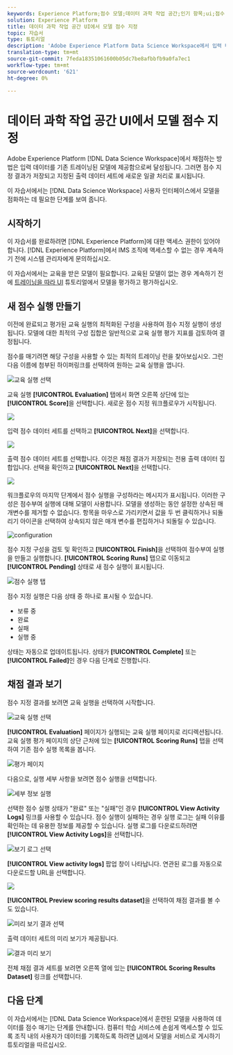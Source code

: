 ```yaml
---
keywords: Experience Platform;점수 모델;데이터 과학 작업 공간;인기 항목;ui;점수 실행;점수 지정 결과
solution: Experience Platform
title: 데이터 과학 작업 공간 UI에서 모델 점수 지정
topic: 자습서
type: 튜토리얼
description: 'Adobe Experience Platform Data Science Workspace에서 입력 데이터를 기존 트레이닝된 모델에 제공함으로써 점수를 향상시킬 수 있습니다. 그러면 점수 지정 결과가 저장되고 지정된 출력 데이터 세트에 새로운 일괄 처리로 표시됩니다. '
translation-type: tm+mt
source-git-commit: 7feda18351061600b05dc7be8afbbfb9a0fa7ec1
workflow-type: tm+mt
source-wordcount: '621'
ht-degree: 0%

---
```



# 데이터 과학 작업 공간 UI에서 모델 점수 지정

Adobe Experience Platform [!DNL Data Science Workspace]에서 채점하는 방법은 입력 데이터를 기존 트레이닝된 모델에 제공함으로써 달성됩니다. 그러면 점수 지정 결과가 저장되고 지정된 출력 데이터 세트에 새로운 일괄 처리로 표시됩니다.

이 자습서에서는 [!DNL Data Science Workspace] 사용자 인터페이스에서 모델을 점화하는 데 필요한 단계를 보여 줍니다.

## 시작하기

이 자습서를 완료하려면 [!DNL Experience Platform]에 대한 액세스 권한이 있어야 합니다. [!DNL Experience Platform]에서 IMS 조직에 액세스할 수 없는 경우 계속하기 전에 시스템 관리자에게 문의하십시오.

이 자습서에서는 교육을 받은 모델이 필요합니다. 교육된 모델이 없는 경우 계속하기 전에 [트레이닝을 따라 UI](./train-evaluate-model-ui.md) 튜토리얼에서 모델을 평가하고 평가하십시오.

## 새 점수 실행 만들기

이전에 완료되고 평가된 교육 실행의 최적화된 구성을 사용하여 점수 지정 실행이 생성됩니다. 모델에 대한 최적의 구성 집합은 일반적으로 교육 실행 평가 지표를 검토하여 결정됩니다.

점수를 매기려면 해당 구성을 사용할 수 있는 최적의 트레이닝 런을 찾아보십시오. 그런 다음 이름에 첨부된 하이퍼링크를 선택하여 원하는 교육 실행을 엽니다.

![교육 실행 선택](../images/models-recipes/score/select-run.png)

교육 실행 **[!UICONTROL Evaluation]** 탭에서 화면 오른쪽 상단에 있는 **[!UICONTROL Score]**&#x200B;을 선택합니다. 새로운 점수 지정 워크플로우가 시작됩니다.

![](../images/models-recipes/score/training_run_overview.png)

입력 점수 데이터 세트를 선택하고 **[!UICONTROL Next]**&#x200B;을 선택합니다.

![](../images/models-recipes/score/scoring_input.png)

출력 점수 데이터 세트를 선택합니다. 이것은 채점 결과가 저장되는 전용 출력 데이터 집합입니다. 선택을 확인하고 **[!UICONTROL Next]**&#x200B;을 선택합니다.

![](../images/models-recipes/score/scoring_results.png)

워크플로우의 마지막 단계에서 점수 실행을 구성하라는 메시지가 표시됩니다. 이러한 구성은 점수부여 실행에 대해 모델이 사용합니다.
모델을 생성하는 동안 설정한 상속된 매개변수를 제거할 수 없습니다. 항목을 마우스로 가리키면서 값을 두 번 클릭하거나 되돌리기 아이콘을 선택하여 상속되지 않은 매개 변수를 편집하거나 되돌릴 수 있습니다.

![configuration](../images/models-recipes/score/configuration.png)

점수 지정 구성을 검토 및 확인하고 **[!UICONTROL Finish]**&#x200B;을 선택하여 점수부여 실행을 만들고 실행합니다. **[!UICONTROL Scoring Runs]** 탭으로 이동되고 **[!UICONTROL Pending]** 상태로 새 점수 실행이 표시됩니다.

![점수 실행 탭](../images/models-recipes/score/scoring_runs_tab.png)

점수 지정 실행은 다음 상태 중 하나로 표시될 수 있습니다.
- 보류 중
- 완료
- 실패
- 실행 중

상태는 자동으로 업데이트됩니다. 상태가 **[!UICONTROL Complete]** 또는 **[!UICONTROL Failed]**&#x200B;인 경우 다음 단계로 진행합니다.

## 채점 결과 보기

점수 지정 결과를 보려면 교육 실행을 선택하여 시작합니다.

![교육 실행 선택](../images/models-recipes/score/select-run.png)

**[!UICONTROL Evaluation]** 페이지가 실행되는 교육 실행 페이지로 리디렉션됩니다. 교육 실행 평가 페이지의 상단 근처에 있는 **[!UICONTROL Scoring Runs]** 탭을 선택하여 기존 점수 실행 목록을 봅니다.

![평가 페이지](../images/models-recipes/score/view_scoring_runs.png)

다음으로, 실행 세부 사항을 보려면 점수 실행을 선택합니다.

![세부 정보 실행](../images/models-recipes/score/view_details.png)

선택한 점수 실행 상태가 &quot;완료&quot; 또는 &quot;실패&quot;인 경우 **[!UICONTROL View Activity Logs]** 링크를 사용할 수 있습니다. 점수 실행이 실패하는 경우 실행 로그는 실패 이유를 확인하는 데 유용한 정보를 제공할 수 있습니다. 실행 로그를 다운로드하려면 **[!UICONTROL View Activity Logs]**&#x200B;을 선택합니다.

![보기 로그 선택](../images/models-recipes/score/view_logs.png)

**[!UICONTROL View activity logs]** 팝업 창이 나타납니다. 연관된 로그를 자동으로 다운로드할 URL을 선택합니다.

![](../images/models-recipes/score/activity_logs.png)

**[!UICONTROL Preview scoring results dataset]**&#x200B;을 선택하여 채점 결과를 볼 수도 있습니다.

![미리 보기 결과 선택](../images/models-recipes/score/view_results.png)

출력 데이터 세트의 미리 보기가 제공됩니다.

![결과 미리 보기](../images/models-recipes/score/preview_results.png)

전체 채점 결과 세트를 보려면 오른쪽 열에 있는 **[!UICONTROL Scoring Results Dataset]** 링크를 선택합니다.

## 다음 단계

이 자습서에서는 [!DNL Data Science Workspace]에서 훈련된 모델을 사용하여 데이터를 점수 매기는 단계를 안내합니다. 컴퓨터 학습 서비스에 손쉽게 액세스할 수 있도록 조직 내의 사용자가 데이터를 기록하도록 하려면 [UI](./publish-model-service-ui.md)에서 모델을 서비스로 게시하기 튜토리얼을 따르십시오.
